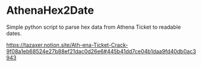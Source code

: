 # AthenaHex2Date
Simple python script to parse hex data from Athena Ticket to readable dates.

https://tazaxer.notion.site/Ath-ena-Ticket-Crack-9f08a1eb68524e27b88ef21dac0d26e6#445b41dd7ce04b1daa9fd40db0ac3943
